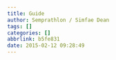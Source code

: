 ```yaml
---
title: Guide
author: Semprathlon / Simfae Dean
tags: []
categories: []
abbrlink: b5fe831
date: 2015-02-12 09:28:49
---
```

